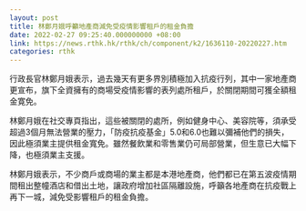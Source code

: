 ```yaml
---
layout: post
title: 林鄭月娥呼籲地產商減免受疫情影響租戶的租金負擔
date: 2022-02-27 09:25:40.000000000 +08:00
link: https://news.rthk.hk/rthk/ch/component/k2/1636110-20220227.htm
categories: rthk
---
```


行政長官林鄭月娥表示，過去幾天有更多界別積極加入抗疫行列，其中一家地產商更宣布，旗下全資擁有的商場受疫情影響的表列處所租戶，於關閉期間可獲全額租金寛免。

林鄭月娥在社交專頁指出，這些被關閉的處所，例如健身中心、美容院等，須承受超過3個月無法營業的壓力，「防疫抗疫基金」5.0和6.0也難以彌補他們的損失，因此極須業主提供租金寬免。雖然餐飲業和零售業仍可局部營業，但生意已大幅下降，也極須業主支援。

林鄭月娥表示，不少商戶或商場的業主都是本港地產商，他們都已在第五波疫情期間租出整幢酒店和借出土地，讓政府增加社區隔離設施，呼籲各地產商在抗疫戰上再下一城，減免受影響租戶的租金負擔。
